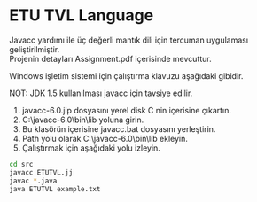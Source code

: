 <h1>ETU TVL Language</h1>
<p>Javacc yardımı ile üç değerli mantık dili için tercuman uygulaması geliştirilmiştir. <br>
Projenin detayları Assignment.pdf içerisinde mevcuttur.</p>

<p>Windows işletim sistemi için çalıştırma klavuzu aşağıdaki gibidir.</p>
<p>NOT: JDK 1.5 kullanılması javacc için tavsiye edilir.</p>

1. javacc-6.0.jip dosyasını yerel disk C nin içerisine çıkartın. 
2. C:\javacc-6.0\bin\lib yoluna girin. 
3. Bu klasörün içerisine javacc.bat dosyasını yerleştirin.
4. Path yolu olarak C:\javacc-6.0\bin\lib ekleyin.
5. Çalıştırmak için aşağıdaki yolu izleyin.

```bash
cd src
javacc ETUTVL.jj
javac *.java
java ETUTVL example.txt

```
